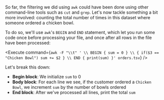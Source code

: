 <script>
import Execute from "components/Execute.svelte";
</script>

So far, the filtering we did using `awk` could have been done using other command-line tools such as `cut` and `grep`. Let's now tackle something a bit more involved: counting the total number of times in this dataset where someone ordered a chicken bowl.

To do so, we'll use `awk`'s `BEGIN` and `END` statement, which let you run some code once before processing your file, and once after all rows in the file have been processed:

<Execute command={`awk -F "\\t" ' \\ BEGIN { sum = 0 } \\ { if($3 == "Chicken Bowl") sum += $2 } \\ END { print(sum) }' orders.tsv`} />

Let's break this down:

* **Begin block**: We initialize `sum` to 0
* **Body block**: For each line we see, if the customer ordered a `Chicken Bowl`, we increment `sum` by the number of bowls ordered
* **End block**: After we've processed all lines, print the total `sum`
